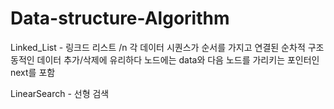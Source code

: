 ﻿# Data-structure-Algorithm
 
﻿Linked_List   - 링크드 리스트 /n
각 데이터 시퀀스가 순서를 가지고 연결된 순차적 구조
동적인 데이터 추가/삭제에 유리하다
노드에는 data와 다음 노드를 가리키는 포인터인next를 포함

﻿LinearSearch  - 선형 검색
